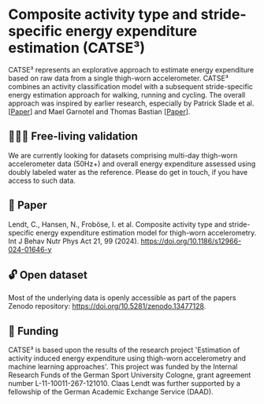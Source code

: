 # Composite activity type and stride-specific energy expenditure estimation (CATSE³)
CATSE³ represents an explorative approach to estimate energy expenditure based on raw data from a single thigh-worn accelerometer. CATSE³ combines an activity classification model with a subsequent stride-specific energy estimation approach for walking, running and cycling. The overall approach was inspired by earlier research, especially by Patrick Slade et al. [[Paper](https://doi.org/10.1038/s41467-021-24173-x)] and Mael Garnotel and Thomas Bastian [[Paper](https://doi.org/10.1152%2Fjapplphysiol.00556.2017)].



## 🚵🏽‍♀️ Free-living validation
We are currently looking for datasets comprising multi-day thigh-worn accelerometer data (50Hz+) and overall energy expenditure assessed using doubly labeled water as the reference. Please do get in touch, if you have access to such data.

## 📄 Paper
Lendt, C., Hansen, N., Froböse, I. et al. Composite activity type and stride-specific energy expenditure estimation model for thigh-worn accelerometry. Int J Behav Nutr Phys Act 21, 99 (2024). https://doi.org/10.1186/s12966-024-01646-y

## 🔓 Open dataset
Most of the underlying data is openly accessible as part of the papers Zenodo repository: https://doi.org/10.5281/zenodo.13477128.

## 💸 Funding
CATSE³ is based upon the results of the research project 'Estimation of activity induced energy expenditure using thigh-worn accelerometry and machine learning approaches'. This project was funded by the Internal Research Funds of the German Sport  University Cologne, grant agreement number L-11-10011-267-121010. Claas Lendt was further supported by a fellowship of the German Academic Exchange  Service (DAAD).
